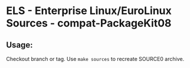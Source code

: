 # ELS - Enterprise Linux/EuroLinux Sources - compat-PackageKit08
 
## Usage:
  Checkout branch or tag. Use `make sources` to recreate  SOURCE0 archive.
